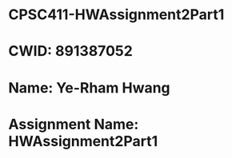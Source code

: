# CPSC411-HWAssignment2Part1

# CWID: 891387052

# Name: Ye-Rham Hwang

# Assignment Name: HWAssignment2Part1
